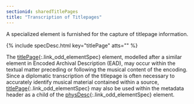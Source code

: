 ```yaml
---
sectionid: sharedTitlePages
title: "Transcription of Titlepages"
---
```




A specialized element is furnished for the capture of titlepage information.



{% include specDesc.html key="titlePage" atts="" %}



The [titlePage](/v3/elements/titlePage.html){:.link_odd_elementSpec} element, modelled after a similar element in Encoded
Archival Description (EAD), may occur within the textual matter preceding or following
the
musical content of the encoding. Since a diplomatic transcription of the titlepage
is often
necessary to accurately identify musical material contained within a source, [titlePage](/v3/elements/titlePage.html){:.link_odd_elementSpec} may also be used within the metadata header as a child of the
[physDesc](/v3/elements/physDesc.html){:.link_odd_elementSpec} element.

